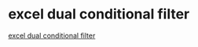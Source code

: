 # excel dual conditional filter
[excel dual conditional filter](https://aiwithcloud.com/2022/09/19/excel_dual_conditional_filter/)